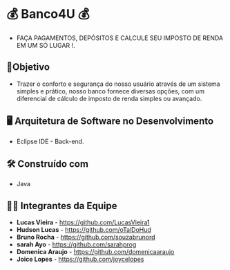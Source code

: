 # 💰 Banco4U 💰
* FAÇA PAGAMENTOS, DEPÓSITOS E CALCULE SEU IMPOSTO DE RENDA EM UM SÓ LUGAR !.

## :dart:Objetivo
* Trazer o conforto e segurança do nosso usuário através de um sistema simples e prático, nosso banco fornece diversas opções, com um diferencial de cálculo de imposto de renda simples ou avançado.

##  :desktop_computer:  Arquitetura de Software no Desenvolvimento

* Eclipse IDE - Back-end.

## 🛠️ Construído com

*  Java

## 👨‍💻 Integrantes da Equipe 

* **Lucas Vieira** - https://github.com/LucasVieira1
* **Hudson Lucas** - https://github.com/oTalDoHud
* **Bruno Rocha** - https://github.com/souzabrunord
* **sarah Ayo** - https://github.com/sarahprog
* **Domenica Araujo** - https://github.com/domenicaaraujo
* **Joice Lopes** - https://github.com/joycelopes



